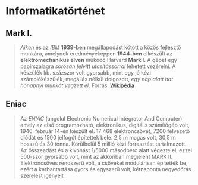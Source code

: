 Informatikatörténet
=======================

Mark I.
--------

> *Aiken* és az *IBM* **1939-ben** megállapodást kötött a közös fejlesztő munkára, amelynek eredményeképpen **1944-ben** elkészült az **elektromechanikus elven** működő Harvard **Mark I.** A gépet egy papírszalagra *sorosan felvitt utasítássorral* lehetett vezérelni. A készülék kb. százszor volt gyorsabb, mint egy jó kézi számolókészülék, megállás nélkül dolgozott, *egy nap alatt hat hónapnyi munkát végzett el*.
Forrás: [Wikipédia](https://hu.wikipedia.org/wiki/Informatika)


Eniac
-------

> Az *ENIAC* (angolul Electronic Numerical Integrator And Computer), amely az első programozható, elektronikus, digitális számítógép volt, 1946. február 14-én készült el. 17 468 elektroncsövet, 7200 félvezető diódát és 1500 jelfogót építettek bele. 2,5 m magas volt, 30,5 m hosszú és 30 tonna. Körülbelül 5 millió kézi forrasztást tartalmazott. Az összeadást és a kivonást 1/5000 másodperc alatt végezte el, ezzel 500-szor gyorsabb volt, mint az akkoriban megjelent MARK II. Elektroncsöves rendszerű volt, a csöveket modulárisan építették be, ezért a karbantartása gyors és egyszerű volt, kétnaponta negyedórás szerelést igényelt
